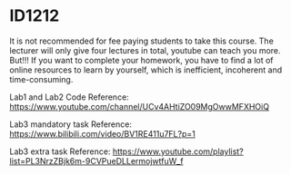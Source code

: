 # ID1212
It is not recommended for fee paying students to take this course.
The lecturer will only give four lectures in total, youtube can teach you more.
But!!! If you want to complete your homework, you have to find a lot of online resources to learn by yourself, which is inefficient, incoherent and time-consuming.

Lab1 and Lab2 Code Reference: https://www.youtube.com/channel/UCv4AHtiZO09MgOwwMFXHOiQ

Lab3 mandatory task Reference: https://www.bilibili.com/video/BV1RE411u7FL?p=1

Lab3 extra task Reference: https://www.youtube.com/playlist?list=PL3NrzZBjk6m-9CVPueDLLermojwtfuW_f


